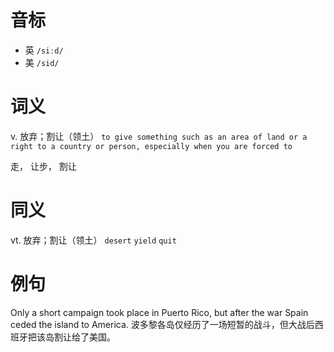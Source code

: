 # 音标

- 英 `/siːd/`
- 美 `/sid/`

# 词义

v. 放弃；割让（领土）
`to give something such as an area of land or a right to a country or person, especially when you are forced to`



走， 让步， 割让

# 同义

vt. 放弃；割让（领土）
`desert` `yield` `quit`

# 例句

Only a short campaign took place in Puerto Rico, but after the war Spain ceded the island to America.
波多黎各岛仅经历了一场短暂的战斗，但大战后西班牙把该岛割让给了美国。



